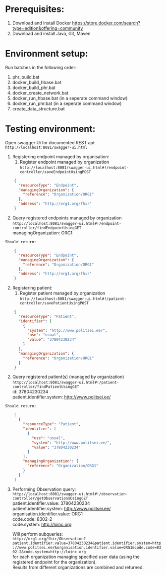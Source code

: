 # Prerequisites:

1. Download and install Docker
https://store.docker.com/search?type=edition&offering=community
2. Download and install Java, Git, Maven

# Environment setup:

Run batches in the following order:
1. phr_build.bat
2. docker_build_hbase.bat
3. docker_build_phr.bat
4. docker_create_network.bat
5. docker_run_hbase.bat (in a seperate command window)
6. docker_run_phr.bat (in a seperate command window)
7. create_data_structure.bat

# Testing environment:
Open swagger Ui for documented REST api:  
`http://localhost:8081/swagger-ui.html`  

1. Registering endpoint managed by organisation:  
   1. Register endpoint managed by organization  
    `http://localhost:8081/swagger-ui.html#!/endpoint-controller/saveEndpointUsingPOST`  
```json
    {
      "resourceType": "Endpoint",
      "managingOrganization": {
        "reference": "Organization/ORG1"
      },
      "address": "http://org1.org/fhir"
    }
```
   2. Query registered endpoints managed by organization  
    `http://localhost:8081/swagger-ui.html#!/endpoint-controller/findEndpointUsingGET`  
    managingOrganization: ORG1  
  
	Should return:  
```json
    {
      "resourceType": "Endpoint",
      "managingOrganization": {
        "reference": "Organization/ORG1"
      },
      "address": "http://org1.org/fhir"
    }
```
2. Registering patient:  
   1. Register patient managed by organization  
   `http://localhost:8081/swagger-ui.html#!/patient-controller/savePatientUsingPOST`  
```json
    {
      "resourceType": "Patient",
      "identifier": [
        {
          "system": "http://www.politsei.ee/",
          "use": "usual",
          "value": "37804230234"
        }
      ],
      "managingOrganization": {
        "reference": "Organization/ORG1"
      }
    }
```
   2. Query registered patient(s) (managed by organization)  
    `http://localhost:8081/swagger-ui.html#!/patient-controller/findPatientUsingGET`  
	id: 37804230234  
	patient.identifier.system: http://www.politsei.ee/  
  
	Should return:  
```json
    [
      {
        "resourceType": "Patient",
        "identifier": [
          {
            "use": "usual",
            "system": "http://www.politsei.ee/",
            "value": "37804230234"
          }
        ],
        "managingOrganization": {
          "reference": "Organization/ORG1"
        }
      }
    ]
```
3. Performing Observation query:  
    `http://localhost:8081/swagger-ui.html#!/observation-controller/getObservationsUsingGET`  
	patient.identifier.value: 37804230234  
	patient.identifier.system: http://www.politsei.ee/  
	organisation.identifier.value: ORG1  
	code.code: 8302-2  
	code.system: http://loinc.org  
  
	Will perform subqueries:  
	`http://org1.org/fhir/Observation?patient.identifier.value=37804230234&patient.identifier.system=http://www.politsei.ee/&organisation.identifier.value=ORG1&code.code=8302-2&code.system=http://loinc.org`  
	for each organization managing specified user data (using the registered endpoint for the organization).  
	Results from different organizations are combined and returned.  


